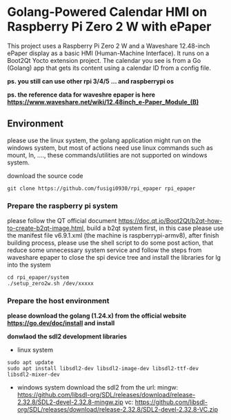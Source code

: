 # Golang-Powered Calendar HMI on Raspberry Pi Zero 2 W with ePaper

This project uses a Raspberry Pi Zero 2 W and a Waveshare 12.48-inch ePaper display as a basic HMI (Human-Machine Interface). It runs on a Boot2Qt Yocto extension project. The calendar you see is from a Go (Golang) app that gets its content using a calendar ID from a config file.

**ps. you still can use other rpi 3/4/5 ... and raspberrypi os**

**ps. the reference data for waveshre epaper is here https://www.waveshare.net/wiki/12.48inch_e-Paper_Module_(B)**

## Environment
please use the linux system, the golang application might run on the windows system, but most of actions need use linux commands such as mount, ln, ...., these commands/utilities are not supported on windows system.

download the source code

```shell
git clone https://github.com/fusigi0930/rpi_epaper rpi_epaper
```

### Prepare the raspberry pi system

please follow the QT official document https://doc.qt.io/Boot2Qt/b2qt-how-to-create-b2qt-image.html, build a b2qt system first, in this case please use the manifest file v6.9.1.xml (the machine is raspberrypi-armv8), after finish building process, please use the shell script to do some post action, that reduce some unnecessary system service and follow the steps from waveshare epaper to close the spi device tree and install the libraries for lg into the system

```shell
cd rpi_epaper/system
./setup_zero2w.sh /dev/xxxxx
```

### Prepare the host environment

**please download the golang (1.24.x) from the official website https://go.dev/doc/install and install**

**donwlaod the sdl2 development libraries**

* linux system
```shell
sudo apt update
sudo apt install libsdl2-dev libsdl2-image-dev libsdl2-ttf-dev libsdl2-mixer-dev
```

* windows system
download the sdl2 from the url:
mingw: https://github.com/libsdl-org/SDL/releases/download/release-2.32.8/SDL2-devel-2.32.8-mingw.zip
vc: https://github.com/libsdl-org/SDL/releases/download/release-2.32.8/SDL2-devel-2.32.8-VC.zip


